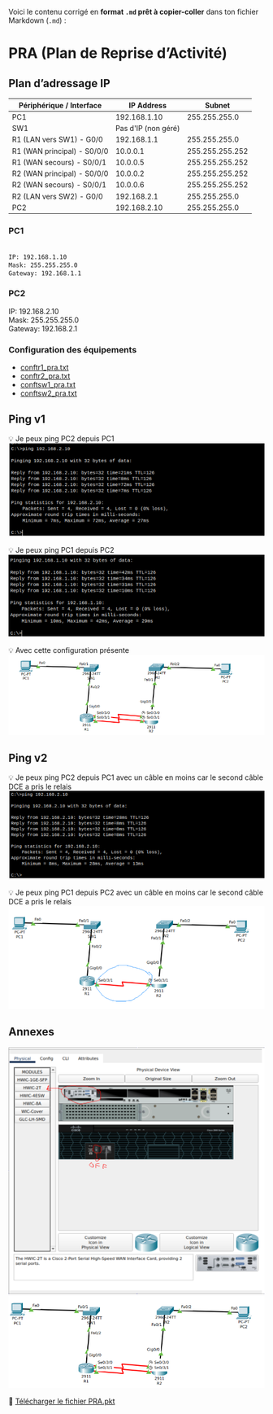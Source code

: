 Voici le contenu corrigé en **format `.md` prêt à copier-coller** dans ton fichier Markdown (`.md`) :

# PRA (Plan de Reprise d’Activité)

## **Plan d’adressage IP**

| Périphérique / Interface        | IP Address     | Subnet          |
|----------------------------------|----------------|------------------|
| PC1                             | 192.168.1.10   | 255.255.255.0   |
| SW1                             | Pas d'IP (non géré) |              |
| R1 (LAN vers SW1) - G0/0        | 192.168.1.1    | 255.255.255.0   |
| R1 (WAN principal) - S0/0/0     | 10.0.0.1       | 255.255.255.252 |
| R1 (WAN secours) - S0/0/1       | 10.0.0.5       | 255.255.255.252 |
| R2 (WAN principal) - S0/0/0     | 10.0.0.2       | 255.255.255.252 |
| R2 (WAN secours) - S0/0/1       | 10.0.0.6       | 255.255.255.252 |
| R2 (LAN vers SW2) - G0/0        | 192.168.2.1    | 255.255.255.0   |
| PC2                             | 192.168.2.10   | 255.255.255.0   |



### PC1

```

IP: 192.168.1.10  
Mask: 255.255.255.0  
Gateway: 192.168.1.1

```

### PC2


IP: 192.168.2.10  
Mask: 255.255.255.0  
Gateway: 192.168.2.1




### Configuration des équipements

- [conftr1_pra.txt](./image/conftr1_pra.txt)
- [conftr2_pra.txt](./image/conftr2_pra.txt)
- [conftsw1_pra.txt](./image/conftsw1_pra.txt)
- [conftsw2_pra.txt](./image/conftsw2_pra.txt)



## Ping v1

💡 Je peux ping PC2 depuis PC1  
![Ping PC1 vers PC2](./image/image.png)

💡 Je peux ping PC1 depuis PC2  
![Ping PC2 vers PC1](./image/image%201.png)

💡 Avec cette configuration présente  
![Configuration active](./image/image%202.png)


## Ping v2

💡 Je peux ping PC2 depuis PC1 avec un câble en moins car le second câble DCE a pris le relais  
![Failover PC1 vers PC2](./image/image%203.png)

💡 Je peux ping PC1 depuis PC2 avec un câble en moins car le second câble DCE a pris le relais  
![Failover PC2 vers PC1](./image/image%205.png)



## Annexes

![Annexe 1](./image/image%206.png)  
![Annexe 2](./image/image%207.png)

📎 [Télécharger le fichier PRA.pkt](./image/PRA.pkt)
